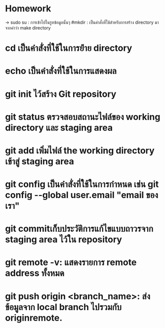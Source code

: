 # Homework
-> sudo su : การเข้าไปในรูทข้อมูลนั้นๆ 
#mkdir : เป็นคำสั่งที่ใช้สำหรับการสร้าง directory มาจากคำว่า make directory
# cd เป็นคำสั่งที่ใช้ในการย้่าย directory
# echo เป็นคำสั่งที่ใช้ในการแสดงผล
# git init ไว้สร้าง Git repository
# git status ตรวจสอบสถานะไฟล์ของ working directory และ staging area
# git add เพิ่มไฟล์ the working directory เข้าสู่ staging area
# git config เป็นคำสั่งที่ใช้ในการกำหนด เช่น git config --global user.email "email ของเรา"
# git commitเก็บประวัติการแก้ไขแบบถาวรจาก staging area ไว้ใน repository
# git remote -v: แสดงรายการ remote address ทั้งหมด
# git push origin <branch_name>: ส่งข้อมูลจาก local branch ไปรวมกับ originremote.


